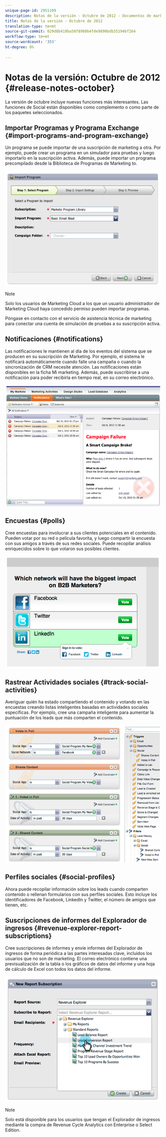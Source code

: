 ```yaml
---
unique-page-id: 2951109
description: Notas de la versión - Octubre de 2012 - Documentos de marketing - Documentación del producto
title: Notas de la versión - Octubre de 2012
translation-type: tm+mt
source-git-commit: 029d8b419ba5078980b4fde9890bdb35194bf264
workflow-type: tm+mt
source-wordcount: '353'
ht-degree: 0%

---
```



# Notas de la versión: Octubre de 2012 {#release-notes-october}

La versión de octubre incluye nuevas funciones más interesantes. Las funciones de Social están disponibles como complemento o como parte de los paquetes seleccionados.

## Importar Programas y Programa Exchange {#import-programs-and-program-exchange}

Un programa se puede importar de una suscripción de marketing a otra. Por ejemplo, puede crear un programa en un simulador para pruebas y luego importarlo en la suscripción activa. Además, puede importar un programa precompilado desde la Biblioteca de Programas de Marketing to.

![](assets/image2014-9-23-10-3a46-3a42.png)

>[!NOTE]
>
>Solo los usuarios de Marketing Cloud a los que un usuario administrador de Marketing Cloud haya concedido permiso pueden importar programas.
>
>Póngase en contacto con el servicio de asistencia técnica de marketing para conectar una cuenta de simulación de pruebas a su suscripción activa.

## Notificaciones {#notifications}

Las notificaciones le mantienen al día de los eventos del sistema que se producen en su suscripción de Marketing. Por ejemplo, el sistema le notificará automáticamente cuando falle una campaña o cuando la sincronización de CRM necesite atención. Las notificaciones están disponibles en la ficha Mi marketing. Además, puede suscribirse a una notificación para poder recibirla en tiempo real, en su correo electrónico.

![](assets/image2014-9-23-10-3a46-3a53.png)

## Encuestas {#polls}

Cree encuestas para involucrar a sus clientes potenciales en el contenido. Pueden votar por su red o película favorita, y luego compartir la encuesta con sus amigos a través de sus redes sociales. Puede recopilar análisis enriquecidos sobre lo que votaron sus posibles clientes.

![](assets/image2014-9-23-10-3a47-3a6.png)

## Rastrear Actividades sociales {#track-social-activities}

Averiguar quién ha estado compartiendo el contenido y votando en las encuestas creando listas inteligentes basadas en actividades sociales específicas. Por ejemplo, cree una campaña inteligente para aumentar la puntuación de los leads que más comparten el contenido.

![](assets/image2014-9-23-10-3a47-3a20.png)

## Perfiles sociales {#social-profiles}

Ahora puede recopilar información sobre los leads cuando comparten contenido o rellenan formularios con sus perfiles sociales. Esto incluye los identificadores de Facebook, LinkedIn y Twitter, el número de amigos que tienen, etc.

## Suscripciones de informes del Explorador de ingresos {#revenue-explorer-report-subscriptions}

Cree suscripciones de informes y envíe informes del Explorador de ingresos de forma periódica a las partes interesadas clave, incluidos los usuarios que no son de marketing. El correo electrónico contiene una previsualización de la tabla o los gráficos de datos del informe y una hoja de cálculo de Excel con todos los datos del informe.

![](assets/image2014-9-23-10-3a47-3a33.png)

>[!NOTE]
>
>Solo está disponible para los usuarios que tengan el Explorador de ingresos mediante la compra de Revenue Cycle Analytics con Enterprise o Select Edition.
